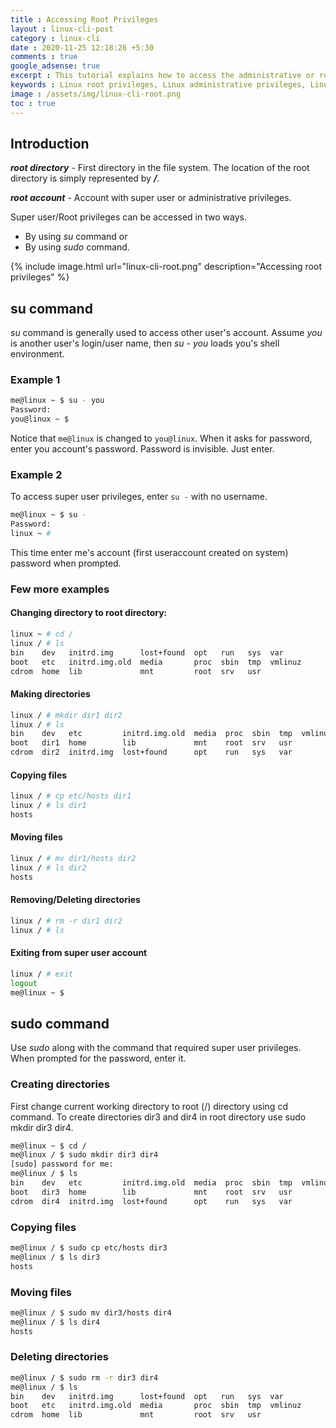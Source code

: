 ```yaml
---
title : Accessing Root Privileges
layout : linux-cli-post
category : linux-cli
date : 2020-11-25 12:18:26 +5:30
comments : true
google_adsense: true
excerpt : This tutorial explains how to access the administrative or root privileges in the Linux based system along withe examples.
keywords : Linux root privileges, Linux administrative privileges, Linux sudo command examples, Linux su command examples, login as root, root directory, root account
image : /assets/img/linux-cli-root.png
toc : true
---
```

## Introduction
***root directory*** - First directory in the file system. The location of the root directory is simply represented by ***/***.

***root account*** - Account with super user or administrative privileges.

Super user/Root privileges can be accessed in two ways.

* By using *su* command or
* By using *sudo* command.

{% include image.html url="linux-cli-root.png" description="Accessing root privileges" %}
## su command

*su* command is generally used to access other user's account. Assume *you* is another user's login/user name, then *su - you* loads you's shell environment.

### Example 1
```bash
me@linux ~ $ su - you
Password:
you@linux ~ $
```
Notice that `me@linux` is changed to `you@linux`. When it asks for password, enter you account's password. Password is invisible. Just enter.

### Example 2
To access super user privileges, enter `su -` with no username.

```bash
me@linux ~ $ su -
Password:
linux ~ # 
```
This time enter me's account (first useraccount created on system) password when prompted.

### Few more examples

#### Changing directory to root directory:

```bash
linux ~ # cd /
linux / # ls
bin    dev   initrd.img      lost+found  opt   run   sys  var
boot   etc   initrd.img.old  media       proc  sbin  tmp  vmlinuz
cdrom  home  lib             mnt         root  srv   usr
```
#### Making directories

```bash
linux / # mkdir dir1 dir2
linux / # ls
bin    dev   etc         initrd.img.old  media  proc  sbin  tmp  vmlinuz
boot   dir1  home        lib             mnt    root  srv   usr
cdrom  dir2  initrd.img  lost+found      opt    run   sys   var
```
#### Copying files

```bash
linux / # cp etc/hosts dir1
linux / # ls dir1
hosts
```
#### Moving files

```bash
linux / # mv dir1/hosts dir2
linux / # ls dir2
hosts
```
#### Removing/Deleting directories

```bash
linux / # rm -r dir1 dir2
linux / # ls
```
#### Exiting from super user account

```bash
linux / # exit
logout
me@linux ~ $
```
## sudo command

Use *sudo* along with the command that required super user privileges. When prompted for the password, enter it.

### Creating directories

First change current working directory to root (/) directory using cd command. To create directories dir3 and dir4 in root directory use sudo mkdir dir3 dir4.

```bash
me@linux ~ $ cd /
me@linux / $ sudo mkdir dir3 dir4
[sudo] password for me:
me@linux / $ ls
bin    dev   etc         initrd.img.old  media  proc  sbin  tmp  vmlinuz
boot   dir3  home        lib             mnt    root  srv   usr
cdrom  dir4  initrd.img  lost+found      opt    run   sys   var
```
### Copying files

```bash
me@linux / $ sudo cp etc/hosts dir3
me@linux / $ ls dir3
hosts
```
### Moving files

```bash
me@linux / $ sudo mv dir3/hosts dir4
me@linux / $ ls dir4
hosts
```
### Deleting directories

```bash
me@linux / $ sudo rm -r dir3 dir4
me@linux / $ ls
bin    dev   initrd.img      lost+found  opt   run   sys  var
boot   etc   initrd.img.old  media       proc  sbin  tmp  vmlinuz
cdrom  home  lib             mnt         root  srv   usr
```
